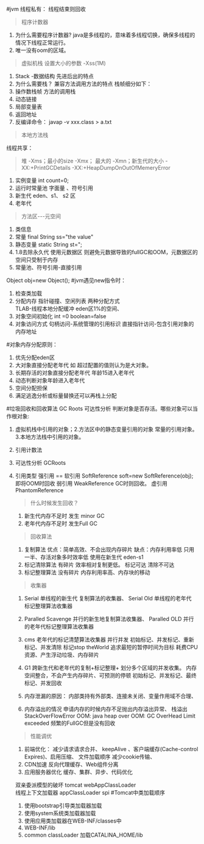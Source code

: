 #jvm
线程私有： 线程结束则回收
>程序计数器
1. 为什么需要程序计数器?
    java是多线程的，意味着多线程切换，确保多线程的情况下线程正常运行。
2. 唯一没有oom的区域。
>虚拟机栈  设置大小的参数 -Xss(1M)
1. Stack -数据结构  先进后出的特点
2. 为什么需要栈？
    兼容方法调用方法的特点 
    栈帧细分如下：
3. 操作数栈帧  方法的调用栈
4. 动态链接
5. 局部变量表
6. 返回地址
7. 反编译命令： javap -v xxx.class > a.txt
>本地方法栈

线程共享：
>堆   -Xms；最小的size  -Xmx； 最大的  -Xmn；新生代的大小  -XX:+PrintGCDetails -XX:+HeapDumpOnOutOfMemeryError
1. 实例变量 int count=0;
2. 运行时常量池   字面量 、符号引用
3. 新生代  eden、s1、 s2 区
4. 老年代 

>方法区---元空间
1. 类信息
2. 常量  final String ss="the value"
3. 静态变量 static String st=";
4. 1.8去除永久代 使用元数据区 则避免元数据导致的fullGC和OOM，元数据区的空间只受制于内存
5. 常量池、符号引用-直接引用

Object obj=new Object();
#jvm遇见new指令时：
1. 检查类加载
2. 分配内存   指针碰撞、空闲列表 两种分配方式  
    TLAB-线程本地分配缓冲 eden区1%的空间、
3. 对象空间初始化   int =0  boolean=false
4. 对象访问方式 句柄访问-系统管理的引用标识  直接指针访问-包含引用对象的内存地址

#对象内存分配原则：
1. 优先分配eden区
2. 大对象直接分配老年代  如 超过配置的值则认为是大对象。
3. 长期存活的对象直接分配老年代  年龄15进入老年代
4. 动态判断对象年龄进入老年代
5. 空间分配担保 
6. 满足逃逸分析或标量替换还可以再栈上分配

#垃圾回收和回收算法
GC Roots 可达性分析  判断对象是否存活。哪些对象可以当作根对象:  
1. 虚拟机栈中引用的对象；2.方法区中的静态变量引用的对象  常量的引用对象。  3.本地方法栈中引用的对象。

1. 引用计数法
2. 可达性分析 GCRoots
3. 引用类型
强引用 ==
软引用 SoftReference<Object> soft=new SoftReference(obj);  即将OOM时回收
弱引用 WeakReference   GC时则回收。
虚引用 PhantomReference
>什么时候发生回收？
1. 新生代内存不足时 发生 minor GC
2. 老年代内存不足时 发生Full GC
> 回收算法
1. 复制算法
    优点：简单高效、不会出现内存碎片   缺点：内存利用率低 只用一半、存活对象多时效率低
    使用在新生代 eden-s1
2. 标记清除算法
   有碎片 效率相对复制更低。 标记可达 清除不可达
3. 标记整理算法
   没有碎片 内存利用率高、内存块的移动
>收集器
 1. Serial 单线程的新生代 复制算法的收集器、  Serial Old 单线程的老年代 标记整理算法收集器
 2. Paralled Scavenge 并行的新生地复制算法收集器、  Paralled OLD  并行的老年代标记整理算法收集器
 3. cms 老年代的标记清楚算法收集器 并行并发
    初始标记、并发标记、重新标记、并发清除   标记stop theWorld  追求最短的暂停时间为目标
    耗费CPU资源、产生浮动垃圾、内存碎片
 4. G1 跨新生代和老年代的复制+标记整理+ 划分多个区域的并发收集。 
     内存空间整合，不会产生内存碎片、可预测的停顿
    初始标记、并发标记、最终标记、并发回收
     
 5. 内存泄漏的原因：
    内部类持有外部类、连接未关闭、变量作用域不合理、
 6. 内存溢出的情况
    申请内存的时候内存不足抛出内存溢出异常、
    栈溢出 StackOverFlowError
    OOM: java heap over 
    OOM: GC OverHead Limit exceeded 频繁的FullGC但是没有回收
    

 >性能调优
 1. 前端优化： 减少请求请求合并、  keepAlive 、客户端缓存(Cache-control Expires)、启用压缩、 文件加载顺序
            减少cookie传输、
 2. CDN加速  反向代理缓存、Web组件分离
 3. 应用服务器优化
    缓存、集群、异步、代码优化

双亲委派模型的破坏
tomcat webAppClassLoader    
线程上下文加载器 appClassLoader 
spi
#Tomcat中类加载顺序
1. 使用bootstrap引导类加载器加载
2. 使用system系统类加载器加载
3. 使用应用类加载器在WEB-INF/classes中
4. WEB-INF/lib
5. common classLoader 加载CATALINA_HOME/lib


 
    











